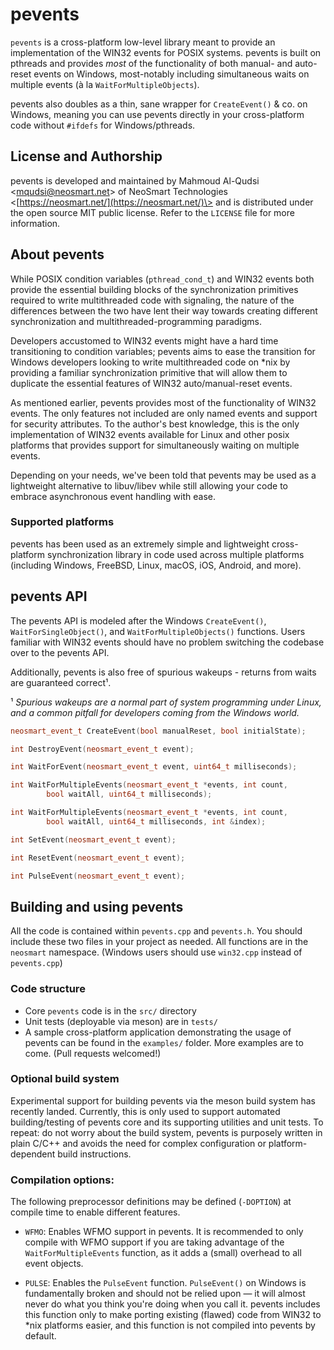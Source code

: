 # pevents

`pevents` is a cross-platform low-level library meant to provide an
implementation of the WIN32 events for POSIX systems. pevents is built
on pthreads and provides *most* of the functionality of both manual-
and auto-reset events on Windows, most-notably including simultaneous
waits on multiple events (à la `WaitForMultipleObjects`).

pevents also doubles as a thin, sane wrapper for `CreateEvent()` & co. on
Windows, meaning you can use pevents directly in your cross-platform
code without `#ifdefs` for Windows/pthreads.

## License and Authorship

pevents is developed and maintained by Mahmoud Al-Qudsi
\<[mqudsi@neosmart.net](mailto:mqudsi@neosmart.net)\> of NeoSmart Technologies
\<[https://neosmart.net/](https://neosmart.net/)\> and is distributed under the
open source MIT public license. Refer to the `LICENSE` file for more information.

## About pevents

While POSIX condition variables (`pthread_cond_t`) and WIN32 events both
provide the essential building blocks of the synchronization primitives
required to write multithreaded code with signaling, the nature of the
differences between the two have lent their way towards creating
different synchronization and multithreaded-programming paradigms.

Developers accustomed to WIN32 events might have a hard time
transitioning to condition variables; pevents aims to ease the
transition for Windows developers looking to write multithreaded code on
*nix by providing a familiar synchronization primitive that will allow
them to duplicate the essential features of WIN32 auto/manual-reset
events.

As mentioned earlier, pevents provides most of the functionality of
WIN32 events. The only features not included are only named events and
support for security attributes. To the author's best knowledge, this is the only
implementation of WIN32 events available for Linux and other posix platforms
that provides support for simultaneously waiting on multiple events.

Depending on your needs, we've been told that pevents may be used as a lightweight
alternative to libuv/libev while still allowing your code to embrace asynchronous event
handling with ease.

### Supported platforms

pevents has been used as an extremely simple and lightweight cross-platform synchronization
library in code used across multiple platforms (including Windows, FreeBSD, Linux, macOS,
iOS, Android, and more).
## pevents API

The pevents API is modeled after the Windows `CreateEvent()`, `WaitForSingleObject()`,
and `WaitForMultipleObjects()` functions. Users familiar with WIN32 events
should have no problem switching the codebase over to the pevents API.

Additionally, pevents is also free of spurious wakeups - returns from waits are guaranteed
correct¹.

¹ *Spurious wakeups are a normal part of system programming under
Linux, and a common pitfall for developers coming from the Windows world.*

```cpp
neosmart_event_t CreateEvent(bool manualReset, bool initialState);

int DestroyEvent(neosmart_event_t event);

int WaitForEvent(neosmart_event_t event, uint64_t milliseconds);

int WaitForMultipleEvents(neosmart_event_t *events, int count,
		bool waitAll, uint64_t milliseconds);

int WaitForMultipleEvents(neosmart_event_t *events, int count,
		bool waitAll, uint64_t milliseconds, int &index);

int SetEvent(neosmart_event_t event);

int ResetEvent(neosmart_event_t event);

int PulseEvent(neosmart_event_t event);
```

## Building and using pevents

All the code is contained within `pevents.cpp` and `pevents.h`. You should
include these two files in your project as needed. All functions are in
the `neosmart` namespace. (Windows users should use `win32.cpp` instead of
`pevents.cpp`)

### Code structure

* Core `pevents` code is in the `src/` directory
* Unit tests (deployable via meson) are in `tests/`
* A sample cross-platform application demonstrating the usage of pevents can be found
in the `examples/` folder. More examples are to come. (Pull requests welcomed!)

### Optional build system

Experimental support for building pevents via the meson build system has recently landed.
Currently, this is only used to support automated building/testing of pevents core and
its supporting utilities and unit tests. To repeat: do not worry about the build system,
pevents is purposely written in plain C/C++ and avoids the need for complex configuration
or platform-dependent build instructions.

### Compilation options:

The following preprocessor definitions may be defined (`-DOPTION`) at
compile time to enable different features.

* `WFMO`: Enables WFMO support in pevents. It is recommended to only compile
with WFMO support if you are taking advantage of the
`WaitForMultipleEvents` function, as it adds a (small) overhead to all
event objects.

* `PULSE`: Enables the `PulseEvent` function. `PulseEvent()` on Windows is
fundamentally broken and should not be relied upon — it will almost
never do what you think you're doing when you call it. pevents includes
this function only to make porting existing (flawed) code from WIN32 to
*nix platforms easier, and this function is not compiled into pevents by
default.

